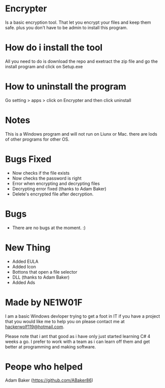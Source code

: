 # Encrypter
Is a basic encryption tool. That let you encrypt your files and keep them safe.
plus you don't have to be admin to install this program.

# How do i install the tool
All you need to do is download the repo and exetract the zip file
and go the install program and click on Setup.exe

# How to uninstall the program
Go setting > apps > click on Encrypter and then click uninstall

# Notes
This is a Windows program and will not run on Liunx or Mac.
there are lods of other programs for other OS.

# Bugs Fixed

- Now checks if the file exists
- Now checks the password is right
- Error when encrypting and decrypting files
- Decrypting error fixed (thanks to Adam Baker)
- Delete's encrypted file after decryption.

# Bugs

- There are no bugs at the moment. :)

# New Thing
- Added EULA
- Added Icon
- Bottons that open a file selector
- DLL (thanks to Adam Baker)
- Added Ads

# Made by NE1W01F
I am a basic Windows devloper trying to get a foot in IT
if you have a project that you would like me to help you
on please contact me at hackerwolf119@hotmail.com.

Please note that i ant that good as i have only just started
learning C# 4 weeks a go. I prefer to work with a team as i
can learn off them and get better at programming and making
software.

# Peope who helped
Adam Baker (https://github.com/ABaker86)
